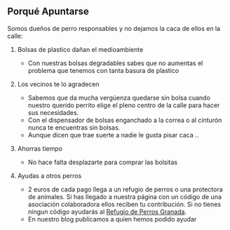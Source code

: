 ## Porqué Apuntarse

Somos dueños de perro responsables y no dejamos la caca de ellos en la calle:

1. Bolsas de plastico dañan el medioambiente
    - Con nuestras bolsas degradables sabes que no aumentas el problema que tenemos con tanta basura de plastico

2. Los vecinos te lo agradecen
    - Sabemos que da mucha vergúenza quedarse sin bolsa cuando nuestro querido perrito elige el pleno centro de la calle para hacer sus necesidades. 
    - Con el dispensador de bolsas enganchado a la correa o al cinturón nunca te encuentras sin bolsas.
    - Aunque dicen que trae suerte a nadie le gusta pisar caca ..

3. Ahorras tiempo
    - No hace falta desplazarte para comprar las bolsitas

4. Ayudas a otros perros
    - 2 euros de cada pago llega a un refugio de perros o una protectora de animales. Si has llegado a nuestra página con un código de una asociación colaboradora ellos reciben tu contribución. Si no tienes ningun código ayudarás al <a href="#">Refugio de Perros Granada</a>.
    - En nuestro blog publicamos a quien hemos podido ayudar




[title: Porqué Apuntarse]: /
[order: 30]: /
